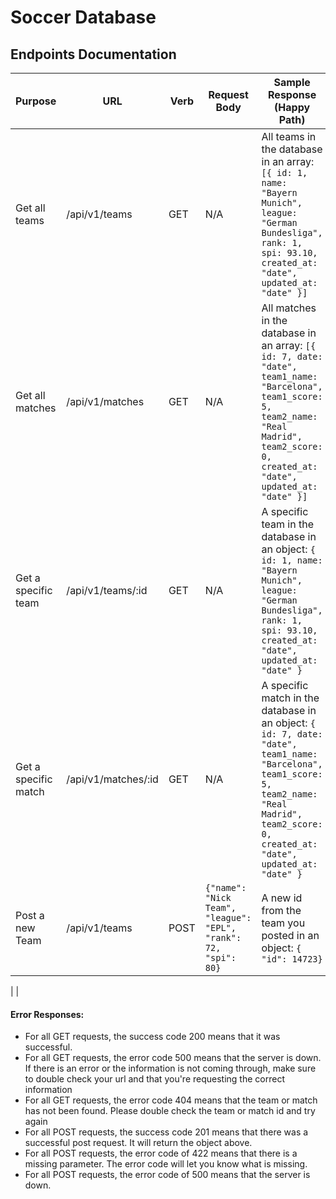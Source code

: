 # Soccer Database

## Endpoints Documentation

| Purpose            | URL               | Verb | Request Body | Sample Response (Happy Path) |
|--------------------|-------------------|------|--------------|------------------------------|
|Get all teams       |/api/v1/teams      | GET  | N/A          | All teams in the database in an array: ```[{ id: 1, name: "Bayern Munich", league: "German Bundesliga", rank: 1, spi: 93.10, created_at: "date", updated_at: "date" }]```|
|Get all matches     |/api/v1/matches    | GET  | N/A          | All matches in the database in an array: ```[{ id: 7, date: "date", team1_name: "Barcelona", team1_score: 5, team2_name: "Real Madrid", team2_score: 0, created_at: "date", updated_at: "date" }]```|
|Get a specific team |/api/v1/teams/:id  | GET  | N/A          | A specific team in the database in an object: ```{ id: 1, name: "Bayern Munich", league: "German Bundesliga", rank: 1, spi: 93.10, created_at: "date", updated_at: "date" }```|
|Get a specific match|/api/v1/matches/:id| GET  | N/A          | A specific match in the database in an object: ```{ id: 7, date: "date", team1_name: "Barcelona", team1_score: 5, team2_name: "Real Madrid", team2_score: 0, created_at: "date", updated_at: "date" }```|
|Post a new Team     |/api/v1/teams      | POST | ```{"name": "Nick Team", "league": "EPL", "rank": 72, "spi": 80}```| A new id from the team you posted in an object: ```{ "id": 14723}```|
|
|

#### Error Responses:
- For all GET requests, the success code 200 means that it was successful.
- For all GET requests, the error code 500 means that the server is down. If there is an error or the information is not coming through, make sure to double check your url and that you're requesting the correct information
- For all GET requests, the error code 404 means that the team or match has not been found. Please double check the team or match id and try again
- For all POST requests, the success code 201 means that there was a successful post request. It will return the object above.
- For all POST requests, the error code of 422 means that there is a missing parameter. The error code will let you know what is missing.
- For all POST requests, the error code of 500 means that the server is down. 
